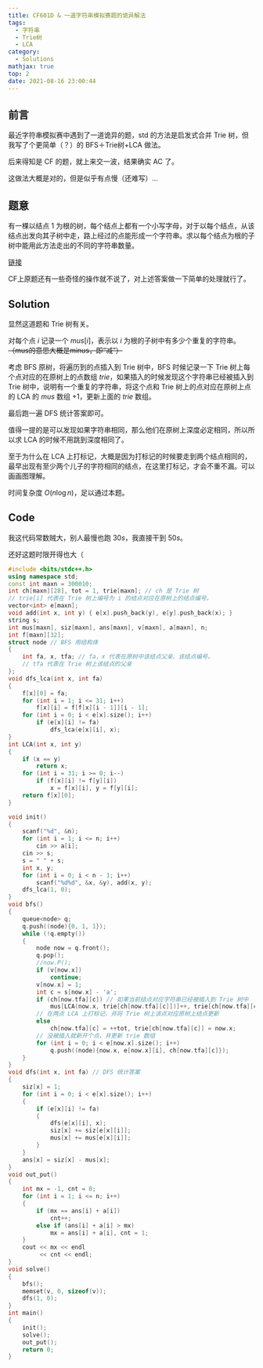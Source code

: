 ```yaml
---
title: CF601D & 一道字符串模拟赛题的诡异解法
tags:
  - 字符串
  - Trie树
  - LCA
category:
  - Solutions
mathjax: true
top: 2
date: 2021-08-16 23:00:44
---
```

## 前言

最近字符串模拟赛中遇到了一道诡异的题，std 的方法是启发式合并 Trie 树，但我写了个更简单（？）的 BFS＋Trie树+LCA 做法。

后来得知是 CF 的题，就上来交一波，结果确实 AC 了。

这做法大概是对的，但是似乎有点慢（还难写）...

<!--more-->

## 题意

有一棵以结点 $1$ 为根的树，每个结点上都有一个小写字母，对于以每个结点，从该结点出发向其子树中走，路上经过的点能形成一个字符串。求以每个结点为根的子树中能用此方法走出的不同的字符串数量。

[链接](https://codeforces.com/contest/601/problem/D)

CF上原题还有一些奇怪的操作就不说了，对上述答案做一下简单的处理就行了。

## Solution

显然这道题和 Trie 树有关。

对每个点 $i$ 记录一个 $mus[i]$，表示以 $i$ 为根的子树中有多少个重复的字符串。~~（mus的意思大概是minus，即“减”）~~

考虑 BFS 原树，将遍历到的点插入到 Trie 树中，BFS 时候记录一下 Trie 树上每个点对应的在原树上的点数组 $trie$，如果插入的时候发现这个字符串已经被插入到 Trie 树中，说明有一个重复的字符串，将这个点和 Trie 树上的点对应在原树上点的 LCA 的 $mus$ 数组 $+1$，更新上面的 $trie$ 数组。

最后跑一遍 DFS 统计答案即可。

值得一提的是可以发现如果字符串相同，那么他们在原树上深度必定相同，所以所以求 LCA 的时候不用跳到深度相同了。

至于为什么在 LCA 上打标记，大概是因为打标记的时候要走到两个结点相同的，最早出现有至少两个儿子的字符相同的结点，在这里打标记，才会不重不漏。可以画画图理解。

时间复杂度 $O(n\log n)$，足以通过本题。

## Code

我这代码常数贼大，别人最慢也跑 $30s$，我直接干到 $50s$。

还好这题时限开得也大（

```cpp
#include <bits/stdc++.h>
using namespace std;
const int maxn = 300010;
int ch[maxn][28], tot = 1, trie[maxn]; // ch 是 Trie 树
// trie[i] 代表在 Trie 树上编号为 i 的结点对应在原树上的结点编号。
vector<int> e[maxn];
void add(int x, int y) { e[x].push_back(y), e[y].push_back(x); }
string s;
int mus[maxn], siz[maxn], ans[maxn], v[maxn], a[maxn], n;
int f[maxn][32];
struct node // BFS 用结构体
{
    int fa, x, tfa; // fa，x 代表在原树中该结点父亲、该结点编号。
    // tfa 代表在 Trie 树上该结点的父亲
};
void dfs_lca(int x, int fa)
{
    f[x][0] = fa;
    for (int i = 1; i <= 31; i++)
        f[x][i] = f[f[x][i - 1]][i - 1];
    for (int i = 0; i < e[x].size(); i++)
        if (e[x][i] != fa)
            dfs_lca(e[x][i], x);
}
int LCA(int x, int y)
{
    if (x == y)
        return x;
    for (int i = 31; i >= 0; i--)
        if (f[x][i] != f[y][i])
            x = f[x][i], y = f[y][i];
    return f[x][0];
}

void init()
{
    scanf("%d", &n);
    for (int i = 1; i <= n; i++)
        cin >> a[i];
    cin >> s;
    s = " " + s;
    int x, y;
    for (int i = 0; i < n - 1; i++)
        scanf("%d%d", &x, &y), add(x, y);
    dfs_lca(1, 0);
}
void bfs()
{
    queue<node> q;
    q.push((node){0, 1, 1});
    while (!q.empty())
    {
        node now = q.front();
        q.pop();
        //now.P();
        if (v[now.x])
            continue;
        v[now.x] = 1;
        int c = s[now.x] - 'a';
        if (ch[now.tfa][c]) // 如果当前结点对应字符串已经被插入到 Trie 树中
            mus[LCA(now.x, trie[ch[now.tfa][c]])]++, trie[ch[now.tfa][c]] = now.x;
        // 在两点 LCA 上打标记，并将 Trie 树上该点对应原树上结点更新
        else
            ch[now.tfa][c] = ++tot, trie[ch[now.tfa][c]] = now.x;
        // 没被插入就新开个点，并更新 trie 数组
        for (int i = 0; i < e[now.x].size(); i++)
            q.push((node){now.x, e[now.x][i], ch[now.tfa][c]});
    }
}
void dfs(int x, int fa) // DFS 统计答案
{
    siz[x] = 1;
    for (int i = 0; i < e[x].size(); i++)
    {
        if (e[x][i] != fa)
        {
            dfs(e[x][i], x);
            siz[x] += siz[e[x][i]];
            mus[x] += mus[e[x][i]];
        }
    }
    ans[x] = siz[x] - mus[x];
}
void out_put()
{
    int mx = -1, cnt = 0;
    for (int i = 1; i <= n; i++)
    {
        if (mx == ans[i] + a[i])
            cnt++;
        else if (ans[i] + a[i] > mx)
            mx = ans[i] + a[i], cnt = 1;
    }
    cout << mx << endl
         << cnt << endl;
}
void solve()
{
    bfs();
    memset(v, 0, sizeof(v));
    dfs(1, 0);
}
int main()
{
    init();
    solve();
    out_put();
    return 0;
}
```

